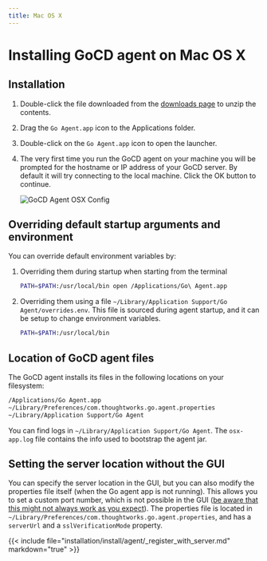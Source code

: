 ```yaml
---
title: Mac OS X
---
```


# Installing GoCD agent on Mac OS X

<!-- toc -->

## Installation

1.  Double-click the file downloaded from the [downloads page](https://www.gocd.org/download/) to unzip the contents.
2.  Drag the ```Go Agent.app``` icon to the Applications folder.
3.  Double-click on the ```Go Agent.app``` icon to open the launcher.
4.  The very first time you run the GoCD agent on your machine you will be prompted for the hostname or IP address of your
    GoCD server. By default it will try connecting to the local machine. Click the OK button to continue.

    ![GoCD Agent OSX Config](../../../images/cruise_agent_osx_config.png)

## Overriding default startup arguments and environment

You can override default environment variables by:

1. Overriding them during startup when starting from the terminal
    ```bash
    PATH=$PATH:/usr/local/bin open /Applications/Go\ Agent.app
    ```

2. Overriding them using a file ```~/Library/Application Support/Go Agent/overrides.env```. This file is sourced during agent startup, and it can be setup to change environment variables.
    ```bash
    PATH=$PATH:/usr/local/bin
    ```

## Location of GoCD agent files

The GoCD agent installs its files in the following locations on your filesystem:

```bash
/Applications/Go Agent.app                                                  # The go agent application
~/Library/Preferences/com.thoughtworks.go.agent.properties                  # The agent properties (host and port are saved here)
~/Library/Application Support/Go Agent                                      # The agent directory
```

You can find logs in `~/Library/Application Support/Go Agent`. The `osx-app.log` file contains the info used to bootstrap the agent jar.

## Setting the server location without the GUI

You can specify the server location in the GUI, but you can also modify the properties file itself (when the Go agent app is not running). This allows you to set a custom port number, which is not possible in the GUI ([be aware that this might not always work as you expect](../../configure-reverse-proxy.html#agents-and-reverse-proxies)). The properties file is located in `~/Library/Preferences/com.thoughtworks.go.agent.properties`, and has a `serverUrl` and a `sslVerificationMode` property.

{{< include file="installation/install/agent/_register_with_server.md" markdown="true" >}}
